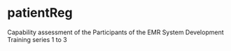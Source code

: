 # patientReg
Capability assessment of the Participants of the EMR System Development Training series 1 to 3
